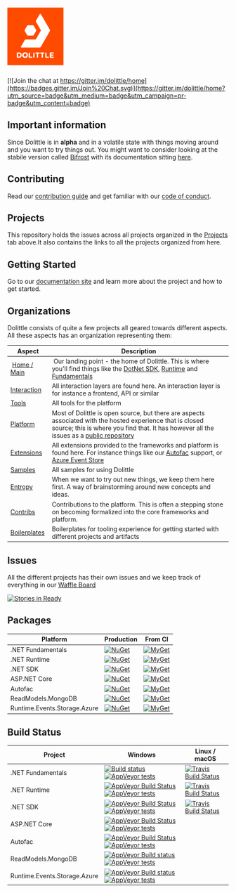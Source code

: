 # ![Dolittle Logo](Media/Logo.png)

[![Join the chat at https://gitter.im/dolittle/home](https://badges.gitter.im/Join%20Chat.svg)](https://gitter.im/dolittle/home?utm_source=badge&utm_medium=badge&utm_campaign=pr-badge&utm_content=badge)


## Important information

Since Dolittle is in **alpha** and in a volatile state with things moving around and you want to try things out. You might want to consider looking at the stabile version called [Bifrost](https://github.com/dolittle/bifrost) with its documentation sitting [here](http://www.dolittle.io/bifrost).


## Contributing

Read our [contribution guide](http://www.dolittle.io/Articles/contributing.html) and get familiar with our [code of conduct](CODE_OF_CONDUCT.md).

## Projects

This repository holds the issues across all projects organized in the [Projects](https://github.com/dolittle/Home/projects) tab above.It also contains the links to all the projects organized from here.

## Getting Started

Go to our [documentation site](http://www.dolittle.io) and learn more about the project and how to get started.

## Organizations

Dolittle consists of quite a few projects all geared towards different aspects. All these aspects has an organization representing them:

| Aspect | Description |
| ------ | ----------- |
| [Home / Main](https://github.com/dolittle) | Our landing point - the home of Dolittle. This is where you'll find things like the [DotNet SDK](http://github.com/dolittle/dotnet.sdk), [Runtime](http://github.com/dolittle/runtime) and [Fundamentals](http://github.com/dolittle/dotnet.fundamentals) |
| [Interaction](https://github.com/dolittle-interaction) | All interaction layers are found here. An interaction layer is for instance a frontend, API or similar |
| [Tools](https://github.com/dolittle-tools) | All tools for the platform |
| [Platform](https://github.com/dolittle-platform) | Most of Dolittle is open source, but there are aspects associated with the hosted experience that is closed source; this is where you find that. It has however all the issues as a [public repository](https://github.com/dolittle-platform/home) |
| [Extensions](https://github.com/dolittle-extensions) | All extensions provided to the frameworks and platform is found here. For instance things like our [Autofac](https://github.com/dolittle-extensions/DotNET.DependencyInversion.Autofac) support, or [Azure Event Store](https://github.com/dolittle-extensions/Runtime.Events.Stores.Azure.Tables) |
| [Samples](https://github.com/dolittle-samples) | All samples for using Dolittle |
| [Entropy](https://github.com/dolittle-entropy) | When we want to try out new things, we keep them here first. A way of brainstorming around new concepts and ideas. |
| [Contribs](https://github.com/dolittle-contribs) | Contributions to the platform. This is often a stepping stone on becoming formalized into the core frameworks and platform. |
| [Boilerplates](https://github.com/dolittle-boilerplates) | Boilerplates for tooling experience for getting started with different projects and artifacts |

## Issues

All the different projects has their own issues and we keep track of everything in our [Waffle Board](https://waffle.io/dolittle/home)

[![Stories in Ready](https://badge.waffle.io/dolittle/home.png?label=ready&title=Ready)](http://waffle.io/dolittle/home)
## Packages

| Platform | Production   | From CI  |
| ------- | ------- | ------ |
| .NET Fundamentals | [![NuGet](https://img.shields.io/nuget/v/dolittle.Assemblies.svg)](https://www.nuget.org/packages?q=dolittle) | [![MyGet](https://img.shields.io/myget/dolittle/vpre/dolittle.Assemblies.svg)](https://www.myget.org/gallery/dolittle) |
| .NET Runtime | [![NuGet](https://img.shields.io/nuget/v/dolittle.Runtime.Events.svg)](https://www.nuget.org/packages?q=dolittle.Runtime) | [![MyGet](https://img.shields.io/myget/dolittle/vpre/dolittle.Runtime.Events.svg)](https://www.myget.org/gallery/dolittle) |
| .NET SDK | [![NuGet](https://img.shields.io/nuget/v/dolittle.svg)](https://www.nuget.org/packages?q=dolittle.sdk.commands) | [![MyGet](https://img.shields.io/myget/dolittle/vpre/dolittle.sdk.commands.svg)](https://www.myget.org/gallery/dolittle) |
| ASP.NET Core | [![NuGet](https://img.shields.io/nuget/v/dolittle.aspnetcore.commands.svg)](https://www.nuget.org/packages?q=dolittle.aspnetcore) | [![MyGet](https://img.shields.io/myget/dolittle/vpre/dolittle.aspnetcore.commands.svg)](https://www.myget.org/gallery/dolittle) |
| Autofac | [![NuGet](https://img.shields.io/nuget/v/dolittle.dependencyinversion.autofac.svg)](https://www.nuget.org/packages?q=dolittle.dependencyinversion.autofac) | [![MyGet](https://img.shields.io/myget/dolittle/vpre/dolittle.dependencyinversion.autofac.svg)](https://www.myget.org/gallery/dolittle) |
| ReadModels.MongoDB | [![NuGet](https://img.shields.io/nuget/v/dolittle.readmodels.mongodb.svg)](https://www.nuget.org/packages?q=dolittle.readmodels.mongodb) | [![MyGet](https://img.shields.io/myget/dolittle/vpre/dolittle.readmodels.mongodb.svg)](https://www.myget.org/gallery/dolittle) |
| Runtime.Events.Storage.Azure | [![NuGet](https://img.shields.io/nuget/v/dolittle.runtime.events.storage.azure.svg)](https://www.nuget.org/packages?q=dolittle.runtime.events.storage.azure) | [![MyGet](https://img.shields.io/myget/dolittle/vpre/dolittle.runtime.events.storage.azure.svg)](https://www.myget.org/gallery/dolittle) |


## Build Status


| Project | Windows | Linux / macOS |
| -------- | ------ | ------------- |
| .NET Fundamentals | [![Build status](https://ci.appveyor.com/api/projects/status/r53j9v19idi903ol?svg=true)](https://ci.appveyor.com/project/Dolittle/dotnet-fundamentals) [![AppVeyor tests](https://img.shields.io/appveyor/tests/Dolittle/dotnet-fundamentals.svg)]() | [![Travis Build Status](https://travis-ci.org/dolittle/DotNET.Fundamentals.svg?branch=master)](https://travis-ci.org/dolittle/DotNET.Fundamentals) |
| .NET Runtime | [![AppVeyor Build Status](https://ci.appveyor.com/api/projects/status/83b4tlt2euskb582?svg=true)](https://ci.appveyor.com/project/Dolittle/dotnet-runtime) [![AppVeyor tests](https://img.shields.io/appveyor/tests/Dolittle/dotnet-runtime.svg)]() | [![Travis Build Status](https://travis-ci.org/dolittle/DotNET.Runtime.svg?branch=master)](https://travis-ci.org/dolittle/DotNET.Runtime) |
| .NET SDK | [![AppVeyor Build Status](https://ci.appveyor.com/api/projects/status/umi5t4qs6stw9uud?svg=true)](https://ci.appveyor.com/project/Dolittle/core) [![AppVeyor tests](https://img.shields.io/appveyor/tests/Dolittle/core.svg)]() | [![Travis Build Status](https://travis-ci.org/dolittle/DotNET.SDK.svg?branch=master)](https://travis-ci.org/dolittle/DotNET.SDK) |
| ASP.NET Core | [![AppVeyor Build Status](https://ci.appveyor.com/api/projects/status/r2q9b9ya1vygyx9o?svg=true)](https://ci.appveyor.com/project/Dolittle/aspnetcore) [![AppVeyor tests](https://img.shields.io/appveyor/tests/Dolittle/aspnetcore.svg)]() |  |
| Autofac | [![AppVeyor Build Status](https://ci.appveyor.com/api/projects/status/cijukudqo5wobrst?svg=true)](https://ci.appveyor.com/project/Dolittle/dotnet-dependencyinversion-autofac) [![AppVeyor tests](https://img.shields.io/appveyor/tests/Dolittle/dotnet-dependencyinversion-autofac.svg)]() |  |
| ReadModels.MongoDB | [![AppVeyor Build status](https://ci.appveyor.com/api/projects/status/s95va5xrrg57sfdp?svg=true)](https://ci.appveyor.com/project/Dolittle/readmodels-mongodb) [![AppVeyor tests](https://img.shields.io/appveyor/tests/Dolittle/readmodels-mongodb.svg)]() |  |
| Runtime.Events.Storage.Azure | [![AppVeyor Build status](https://ci.appveyor.com/api/projects/status/ykb6utw13tn0qbkm?svg=true)](https://ci.appveyor.com/project/Dolittle/runtime-events-storage-azure) [![AppVeyor tests](https://img.shields.io/appveyor/tests/Dolittle/runtime-events-storage-azure.svg)]() |  |




